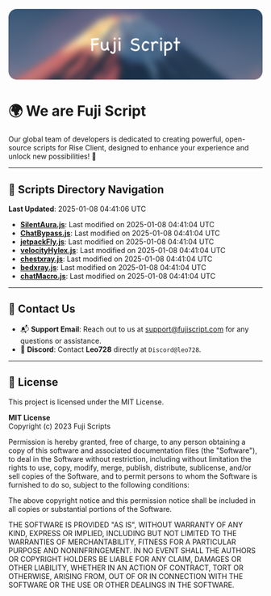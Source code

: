 ![Banner](.github/b.webp)

# 🌍 **We are Fuji Script**

Our global team of developers is dedicated to creating powerful, open-source scripts for Rise Client, designed to enhance your experience and unlock new possibilities! 🌟

---
<!-- SCRIPTS_NAVIGATION_START -->
## 📂 **Scripts Directory Navigation**

**Last Updated**: 2025-01-08 04:41:06 UTC

- **[SilentAura.js](scripts/SilentAura.js)**: Last modified on 2025-01-08 04:41:04 UTC
- **[ChatBypass.js](scripts/ChatBypass.js)**: Last modified on 2025-01-08 04:41:04 UTC
- **[jetpackFly.js](scripts/jetpackFly.js)**: Last modified on 2025-01-08 04:41:04 UTC
- **[velocityHylex.js](scripts/velocityHylex.js)**: Last modified on 2025-01-08 04:41:04 UTC
- **[chestxray.js](scripts/chestxray.js)**: Last modified on 2025-01-08 04:41:04 UTC
- **[bedxray.js](scripts/bedxray.js)**: Last modified on 2025-01-08 04:41:04 UTC
- **[chatMacro.js](scripts/chatMacro.js)**: Last modified on 2025-01-08 04:41:04 UTC

<!-- SCRIPTS_NAVIGATION_END -->

---

## 💬 **Contact Us**  
- 📬 **Support Email**: Reach out to us at [support@fujiscript.com](mailto:support@fujiscript.com) for any questions or assistance.  
- 💬 **Discord**: Contact **Leo728** directly at `Discord@leo728`.

---

## 📜 **License**

This project is licensed under the MIT License.  

**MIT License**  
Copyright (c) 2023 Fuji Scripts  

Permission is hereby granted, free of charge, to any person obtaining a copy of this software and associated documentation files (the "Software"), to deal in the Software without restriction, including without limitation the rights to use, copy, modify, merge, publish, distribute, sublicense, and/or sell copies of the Software, and to permit persons to whom the Software is furnished to do so, subject to the following conditions:  

The above copyright notice and this permission notice shall be included in all copies or substantial portions of the Software.  

THE SOFTWARE IS PROVIDED "AS IS", WITHOUT WARRANTY OF ANY KIND, EXPRESS OR IMPLIED, INCLUDING BUT NOT LIMITED TO THE WARRANTIES OF MERCHANTABILITY, FITNESS FOR A PARTICULAR PURPOSE AND NONINFRINGEMENT. IN NO EVENT SHALL THE AUTHORS OR COPYRIGHT HOLDERS BE LIABLE FOR ANY CLAIM, DAMAGES OR OTHER LIABILITY, WHETHER IN AN ACTION OF CONTRACT, TORT OR OTHERWISE, ARISING FROM, OUT OF OR IN CONNECTION WITH THE SOFTWARE OR THE USE OR OTHER DEALINGS IN THE SOFTWARE.  
